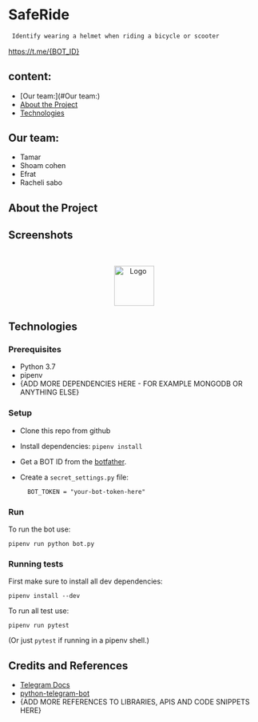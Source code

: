 # SafeRide
```sh
 Identify wearing a helmet when riding a bicycle or scooter
```

<https://t.me/{BOT_ID}>


## content:

* [Our team:](#Our team:)
* [About the Project](#about-the-project)
* [Technologies](#Technologies)



## Our team:
* Tamar
* Shoam cohen
* Efrat
* Racheli sabo


## About the Project



## Screenshots


<br />
<p align="center">
    <img src="C:\Users\RENT\Desktop\distanceTransform\1.jpg" alt="Logo" width="80" height="80">
</p>




## Technologies



### Prerequisites
* Python 3.7
* pipenv
* {ADD MORE DEPENDENCIES HERE - FOR EXAMPLE MONGODB OR ANYTHING ELSE}

### Setup
* Clone this repo from github
* Install dependencies: `pipenv install`
* Get a BOT ID from the [botfather](https://telegram.me/BotFather).
* Create a `secret_settings.py` file:

        BOT_TOKEN = "your-bot-token-here"

### Run
To run the bot use:

    pipenv run python bot.py

### Running tests
First make sure to install all dev dependencies:

    pipenv install --dev

To run all test  use:

    pipenv run pytest

(Or just `pytest` if running in a pipenv shell.)

## Credits and References
* [Telegram Docs](https://core.telegram.org/bots)
* [python-telegram-bot](https://github.com/python-telegram-bot/python-telegram-bot)
* {ADD MORE REFERENCES TO LIBRARIES, APIS AND CODE SNIPPETS HERE}

